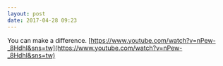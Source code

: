 ```yaml
---
layout: post
date: 2017-04-28 09:23
---
```

You can make a difference.  [https://www.youtube.com/watch?v=nPew-_8HdhI&sns=tw](https://www.youtube.com/watch?v=nPew-_8HdhI&sns=tw)

